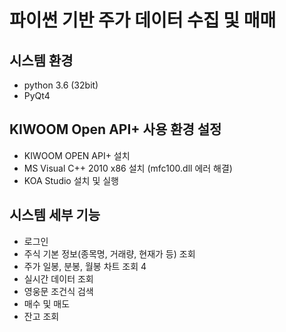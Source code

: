 # 
# 파이썬 기반 주가 데이터 수집 및 매매 

## 시스템 환경 

* python 3.6 (32bit)
* PyQt4

## KIWOOM Open API+ 사용 환경 설정

* KIWOOM OPEN API+ 설치
* MS Visual C++ 2010 x86 설치 (mfc100.dll 에러 해결)
* KOA Studio 설치 및 실행

## 시스템 세부 기능

* 로그인
* 주식 기본 정보(종목명, 거래량, 현재가 등) 조회
* 주가 일봉, 분봉, 월봉 차트 조회 4
* 실시간 데이터 조회
* 영웅문 조건식 검색 
* 매수 및 매도
* 잔고 조회
